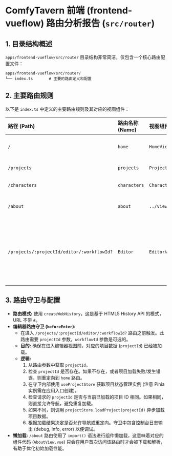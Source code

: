 # ComfyTavern 前端 (frontend-vueflow) 路由分析报告 (`src/router`)

## 1. 目录结构概述

`apps/frontend-vueflow/src/router` 目录结构非常简洁，仅包含一个核心路由配置文件：

```
apps/frontend-vueflow/src/router/
└── index.ts       # 主要的路由定义和配置
```

## 2. 主要路由规则

以下是 `index.ts` 中定义的主要路由规则及其对应的视图组件：

| 路径 (Path)                             | 路由名称 (Name) | 视图组件 (Component)        | 备注                                     |
| :-------------------------------------- | :-------------- | :-------------------------- | :--------------------------------------- |
| `/`                                     | `home`          | `HomeView`                  | 应用的根路径，显示主页。                 |
| `/projects`                             | `projects`      | `ProjectListView`           | 显示项目列表。                           |
| `/characters`                           | `characters`    | `CharacterCardView`         | 显示角色卡片视图。                       |
| `/about`                                | `about`         | `../views/AboutView.vue`    | 关于页面，使用路由懒加载。               |
| `/projects/:projectId/editor/:workflowId?` | `Editor`        | `EditorView`                | 编辑器视图，需要 `projectId` 参数，`workflowId` 参数是可选的，用于加载特定工作流。 |

## 3. 路由守卫与配置

*   **路由模式:** 使用 `createWebHistory`，这是基于 HTML5 History API 的模式，URL 不带 `#`。
*   **编辑器路由守卫 (`beforeEnter`):**
    *   在进入 `/projects/:projectId/editor/:workflowId?` 路由之前触发。此路由需要 `projectId` 参数，`workflowId` 参数是可选的。
    *   **目的:** 确保在进入编辑器视图前，对应的项目数据 (`projectId`) 已经被加载。
    *   **逻辑:**
        1.  从路由参数中获取 `projectId`。
        2.  检查 `projectId` 是否存在。如果不存在，或者项目加载失败/发生错误，则重定向到 `home` 路由。
        3.  在守卫内部使用 `useProjectStore` 获取项目状态管理实例 (注意 Pinia 实例需在应用入口创建)。
        4.  检查请求的 `projectId` 是否与当前已加载的项目 ID 相同。如果相同，则直接允许导航，避免重复加载。
        5.  如果不同，则调用 `projectStore.loadProject(projectId)` 异步加载项目数据。
        6.  根据加载结果决定是否允许导航或重定向。守卫中包含控制台日志输出 (debug, info, error) 以便调试。
*   **懒加载:** `/about` 路由使用了 `import()` 语法进行组件懒加载，这意味着对应的组件代码 (`AboutView.vue`) 只会在用户首次访问该路由时才会被下载和解析，有助于优化初始加载性能。